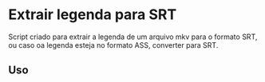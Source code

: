 # Extrair legenda para SRT
Script criado para extrair a legenda de um arquivo mkv para o formato SRT, ou caso oa legenda esteja no formato ASS, converter para SRT.

## Uso
